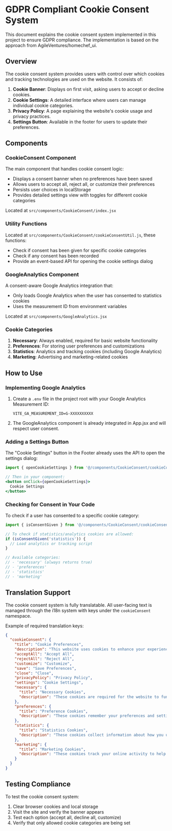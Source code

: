 # GDPR Compliant Cookie Consent System

This document explains the cookie consent system implemented in this project to ensure GDPR compliance. The implementation is based on the approach from AgileVentures/homechef_ui.

## Overview

The cookie consent system provides users with control over which cookies and tracking technologies are used on the website. It consists of:

1. **Cookie Banner**: Displays on first visit, asking users to accept or decline cookies.
2. **Cookie Settings**: A detailed interface where users can manage individual cookie categories.
3. **Privacy Policy**: A page explaining the website's cookie usage and privacy practices.
4. **Settings Button**: Available in the footer for users to update their preferences.

## Components

### CookieConsent Component

The main component that handles cookie consent logic:
- Displays a consent banner when no preferences have been saved
- Allows users to accept all, reject all, or customize their preferences
- Persists user choices in localStorage
- Provides detailed settings view with toggles for different cookie categories

Located at `src/components/CookieConsent/index.jsx`

### Utility Functions

Located at `src/components/CookieConsent/cookieConsentUtil.js`, these functions:
- Check if consent has been given for specific cookie categories
- Check if any consent has been recorded
- Provide an event-based API for opening the cookie settings dialog

### GoogleAnalytics Component

A consent-aware Google Analytics integration that:
- Only loads Google Analytics when the user has consented to statistics cookies
- Uses the measurement ID from environment variables

Located at `src/components/GoogleAnalytics.jsx`

### Cookie Categories

1. **Necessary**: Always enabled, required for basic website functionality
2. **Preferences**: For storing user preferences and customizations
3. **Statistics**: Analytics and tracking cookies (including Google Analytics)
4. **Marketing**: Advertising and marketing-related cookies

## How to Use

### Implementing Google Analytics

1. Create a `.env` file in the project root with your Google Analytics Measurement ID:
   ```
   VITE_GA_MEASUREMENT_ID=G-XXXXXXXXXX
   ```

2. The GoogleAnalytics component is already integrated in App.jsx and will respect user consent.

### Adding a Settings Button

The "Cookie Settings" button in the Footer already uses the API to open the settings dialog:

```jsx
import { openCookieSettings } from '@/components/CookieConsent/cookieConsentUtil';

// Then in your component:
<button onClick={openCookieSettings}>
  Cookie Settings
</button>
```

### Checking for Consent in Your Code

To check if a user has consented to a specific cookie category:

```jsx
import { isConsentGiven } from '@/components/CookieConsent/cookieConsentUtil';

// To check if statistics/analytics cookies are allowed:
if (isConsentGiven('statistics')) {
  // Load analytics or tracking script
}

// Available categories:
// - 'necessary' (always returns true)
// - 'preferences'
// - 'statistics'
// - 'marketing'
```

## Translation Support

The cookie consent system is fully translatable. All user-facing text is managed through the i18n system with keys under the `cookieConsent` namespace.

Example of required translation keys:
```json
{
  "cookieConsent": {
    "title": "Cookie Preferences",
    "description": "This website uses cookies to enhance your experience.",
    "acceptAll": "Accept All",
    "rejectAll": "Reject All",
    "customize": "Customize",
    "save": "Save Preferences",
    "close": "Close",
    "privacyPolicy": "Privacy Policy",
    "settings": "Cookie Settings",
    "necessary": {
      "title": "Necessary Cookies",
      "description": "These cookies are required for the website to function properly."
    },
    "preferences": {
      "title": "Preference Cookies",
      "description": "These cookies remember your preferences and settings."
    },
    "statistics": {
      "title": "Statistics Cookies",
      "description": "These cookies collect information about how you use our website."
    },
    "marketing": {
      "title": "Marketing Cookies",
      "description": "These cookies track your online activity to help advertisers deliver more relevant advertising."
    }
  }
}
```

## Testing Compliance

To test the cookie consent system:

1. Clear browser cookies and local storage
2. Visit the site and verify the banner appears
3. Test each option (accept all, decline all, customize)
4. Verify that only allowed cookie categories are being set
